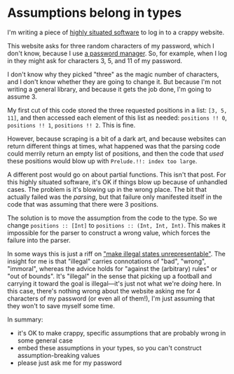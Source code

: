 # Assumptions belong in types

I'm writing a piece of [highly situated
software](https://www.drmaciver.com/2018/11/situated-software/) to log in to a
crappy website.

This website asks for three random characters of my password, which I don't
know, because I use [a password manager](https://1password.com/). So, for
example, when I log in they might ask for characters 3, 5, and 11 of my
password.

I don't know why they picked "three" as the magic number of characters, and I
don't know whether they are going to change it. But because I'm not writing a
general library, and because it gets the job done, I'm going to assume 3.

My first cut of this code stored the three requested positions in a list: `[3,
5, 11]`, and then accessed each element of this list as needed: `positions !!
0`, `positions !! 1`, `positions !! 2`. This is fine.

However, because scraping is a bit of a dark art, and because websites can
return different things at times, what happened was that the parsing code
could merrily return an empty list of positions, and then the code that *used*
these positions would blow up with `Prelude.!!: index too large`.

A different post would go on about partial functions. This isn't that post.
For this highly situated software, it's OK if things blow up because of
unhandled cases. The problem is it's blowing up in the wrong place. The bit
that actually failed was the *parsing*, but that failure only manifested
itself in the code that was assuming that there were 3 positions.

The solution is to move the assumption from the code to the type. So we change
`positions :: [Int]` to `positions :: (Int, Int, Int)`. This makes it
impossible for the parser to construct a wrong value, which forces the failure
into the parser.

In some ways this is just a riff on ["make illegal states
unrepresentable"](https://blog.janestreet.com/effective-ml-revisited/). The
insight for me is that "illegal" carries connotations of "bad", "wrong",
"immoral", whereas the advice holds for "against the (arbitrary) rules" or
"out of bounds". It's "illegal" in the sense that picking up a football and
carrying it toward the goal is illegal—it's just not what we're *doing* here.
In this case, there's nothing wrong about the website asking me for 4
characters of my password (or even all of them!), I'm just assuming that they
won't to save myself some time.

In summary:

* it's OK to make crappy, specific assumptions that are probably wrong in some general case
* embed these assumptions in your types, so you can't construct assumption-breaking values
* please just ask me for my password
